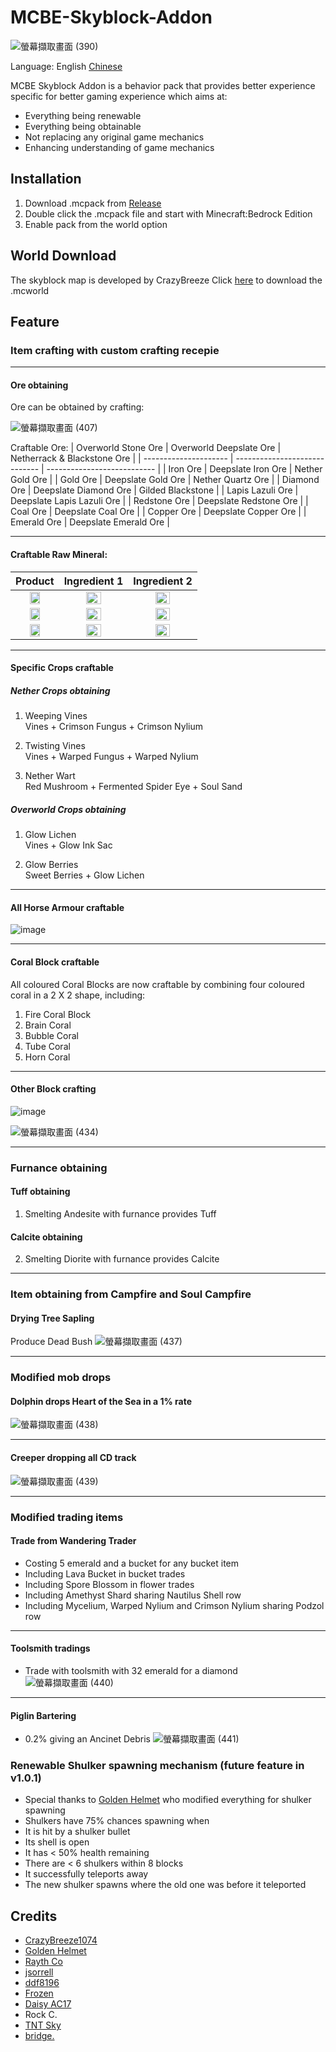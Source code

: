 # MCBE-Skyblock-Addon
![螢幕擷取畫面 (390)](https://user-images.githubusercontent.com/77906640/147713933-8ea25541-e43a-455a-8dd8-de954b93fe00.png)

Language:
English [Chinese](https://github.com/TimothyGrass/MCBE-Skyblock-Addon/blob/chinese-readme/README.md)

MCBE Skyblock Addon is a behavior pack that provides better experience specific for better gaming experience which aims at:
- Everything being renewable
- Everything being obtainable
- Not replacing any original game mechanics
- Enhancing understanding of game mechanics

## Installation
1. Download .mcpack from [Release](https://github.com/TimothyGrass/MCBE-Skyblock-Addon/releases)
2. Double click the .mcpack file and start with Minecraft:Bedrock Edition
3. Enable pack from the world option

## World Download
The skyblock map is developed by CrazyBreeze
Click [here](https://github.com/Breeze1074/VoidWorld_v0/blob/main/VoidWorld_CrazyBreeze.mcworld) to download the .mcworld

## Feature

### Item crafting with custom crafting recepie

---

#### Ore obtaining
Ore can be obtained by crafting:

![螢幕擷取畫面 (407)](https://user-images.githubusercontent.com/77906640/147718159-d5ed11cb-e646-4b21-8c86-073d2a736a26.png)

Craftable Ore:
| Overworld Stone Ore   | Overworld Deepslate Ore       | Netherrack & Blackstone Ore |
| --------------------- | ----------------------------- | --------------------------- |
| Iron Ore              | Deepslate Iron Ore            | Nether Gold Ore             |
| Gold Ore              | Deepslate Gold Ore            | Nether Quartz Ore           |
| Diamond Ore           | Deepslate Diamond Ore         | Gilded Blackstone           |
| Lapis Lazuli Ore      | Deepslate Lapis Lazuli Ore    |
| Redstone Ore          | Deepslate Redstone Ore        |
| Coal Ore              | Deepslate Coal Ore            |
| Copper Ore            | Deepslate Copper Ore          |
| Emerald Ore           | Deepslate Emerald Ore         |

---

#### Craftable Raw Mineral:

| Product       | Ingredient 1          | Ingredient 2          |
| :-----------: | :-------------------: | :-------------------: |
| <img src="https://user-images.githubusercontent.com/77906640/147720018-a8763235-8dfc-4fe8-ba84-66dcf24da307.png" width="50%;">    | <img src="https://user-images.githubusercontent.com/77906640/147720749-5bec6056-ba11-4fcf-a003-474ec6ad9e54.png" width="50%;">    | <img src="https://user-images.githubusercontent.com/77906640/147720878-31de832b-54c7-486a-967b-4adeff07720c.png" width="50%;">  |
| <img src="https://user-images.githubusercontent.com/77906640/147720992-bf2f9a11-7b00-47cc-b3ba-e044ad33aef3.png" width="50%;">    | <img src="https://user-images.githubusercontent.com/77906640/147721051-ae5c9203-485e-4b65-bf6b-053f9e8782ee.png" width="50%;">    | <img src="https://user-images.githubusercontent.com/77906640/147721063-5b6d2d9f-2c6d-4973-abe1-b2804308b870.png" width="50%;">  |
| <img src="https://user-images.githubusercontent.com/77906640/147746365-eeab2c7e-a77f-4991-bb40-0baab9b06fd1.png" width="50%;">    | <img src="https://user-images.githubusercontent.com/77906640/147721103-1c676058-63dc-4023-b631-edd8b943e9eb.png" width="50%;">    | <img src="https://user-images.githubusercontent.com/77906640/147721114-a3a36fc4-02c4-44ca-be7f-c48a2d646472.png" width="50%;">  |

---

#### Specific Crops craftable
##### Nether Crops obtaining
1. Weeping Vines<br>
Vines + Crimson Fungus + Crimson Nylium

2. Twisting Vines<br>
Vines + Warped Fungus + Warped Nylium

3. Nether Wart<br>
Red Mushroom + Fermented Spider Eye + Soul Sand

##### Overworld Crops obtaining
1. Glow Lichen<br>
Vines + Glow Ink Sac

2. Glow Berries<br>
Sweet Berries + Glow Lichen

---

#### All Horse Armour craftable

![image](https://user-images.githubusercontent.com/77906640/147724810-df76334e-bb3a-4b4a-a668-4e9a17869ce2.png)

---

#### Coral Block craftable
All coloured Coral Blocks are now craftable by combining four coloured coral in a 2 X 2 shape, including:
1. Fire Coral Block
2. Brain Coral
3. Bubble Coral
4. Tube Coral
5. Horn Coral

---

#### Other Block crafting
![image](https://user-images.githubusercontent.com/77906640/147727088-4ab7b367-2c93-466f-809b-dceea4c794cc.png)

![螢幕擷取畫面 (434)](https://user-images.githubusercontent.com/77906640/147728080-4d6e0ca2-a3cd-4706-b377-4eacacaf70c2.png)

---

### Furnance obtaining

#### Tuff obtaining
1. Smelting Andesite with furnance provides Tuff
#### Calcite obtaining
2. Smelting Diorite with furnance provides Calcite

---

### Item obtaining from Campfire and Soul Campfire

#### Drying Tree Sapling
Produce Dead Bush
![螢幕擷取畫面 (437)](https://user-images.githubusercontent.com/77906640/147730523-7359be67-9478-4e9e-bcb7-5bb76d83639e.png)

---

### Modified mob drops

#### Dolphin drops Heart of the Sea in a 1% rate
![螢幕擷取畫面 (438)](https://user-images.githubusercontent.com/77906640/147731524-b4cfbf80-e57e-4b94-a327-83ecad62c721.png)

---

#### Creeper dropping all CD track
![螢幕擷取畫面 (439)](https://user-images.githubusercontent.com/77906640/147732066-183d1bef-8f85-4966-a46a-c2e4d7703003.png)

---

### Modified trading items

#### Trade from Wandering Trader

- Costing 5 emerald and a bucket for any bucket item
- Including Lava Bucket in bucket trades
- Including Spore Blossom in flower trades
- Including Amethyst Shard sharing Nautilus Shell row
- Including Mycelium, Warped Nylium and Crimson Nylium sharing Podzol row

---

#### Toolsmith tradings
- Trade with toolsmith with 32 emerald for a diamond
![螢幕擷取畫面 (440)](https://user-images.githubusercontent.com/77906640/147733897-255ab565-3698-4dc9-acb4-836d216367d2.png)

---

#### Piglin Bartering
- 0.2% giving an Ancinet Debris
![螢幕擷取畫面 (441)](https://user-images.githubusercontent.com/77906640/147734567-c6eac6fd-c20c-4b57-86b1-b76a9bbe8b53.png)

### Renewable Shulker spawning mechanism (future feature in v1.0.1)
- Special thanks to [Golden Helmet](https://www.youtube.com/channel/UCcrW5iYh_4Z2pXZwu-vFUkw) who modified everything for shulker spawning
- Shulkers have 75% chances spawning when
- It is hit by a shulker bullet
- Its shell is open
- It has < 50% health remaining
- There are < 6 shulkers within 8 blocks
- It successfully teleports away
- The new shulker spawns where the old one was before it teleported

## Credits
- [CrazyBreeze1074](https://github.com/Breeze1074)
- [Golden Helmet](https://www.youtube.com/channel/UCcrW5iYh_4Z2pXZwu-vFUkw)
- [Rayth Co](https://github.com/RaythCo-Creations)
- [jsorrell](https://github.com/jsorrell)
- [ddf8196](https://github.com/ddf8196)
- [Frozen](https://space.bilibili.com/7543512)
- [Daisy AC17](https://space.bilibili.com/433369355)
- Rock C.
- [TNT Sky](https://github.com/TNTsky)
- [bridge.](https://github.com/bridge-core/bridge.)
